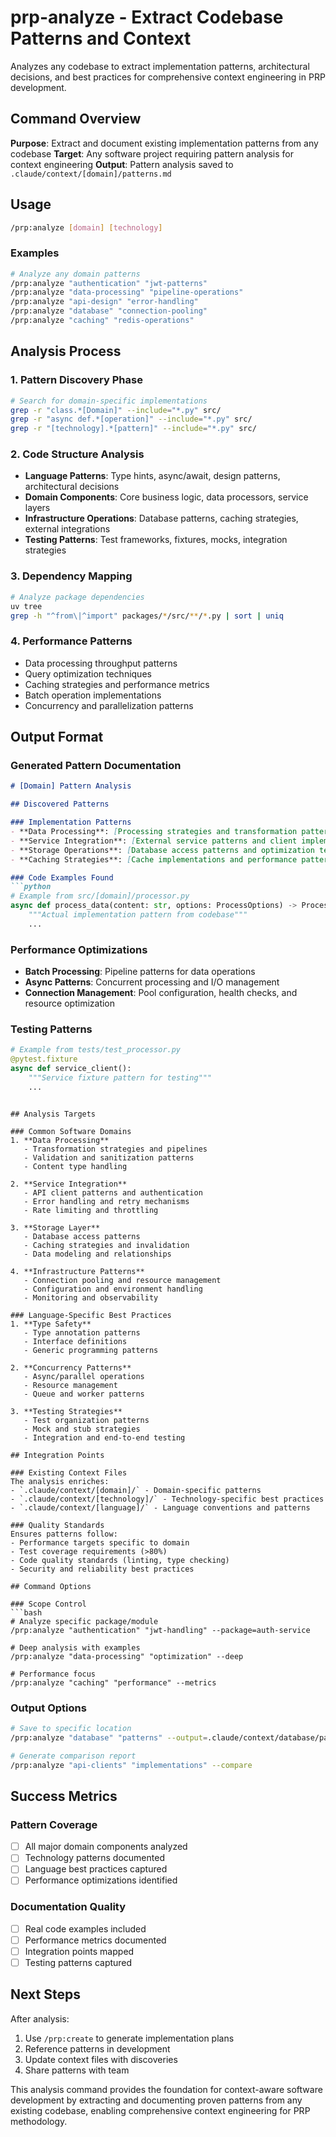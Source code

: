 # prp-analyze - Extract Codebase Patterns and Context

Analyzes any codebase to extract implementation patterns, architectural decisions, and best practices for comprehensive context engineering in PRP development.

## Command Overview

**Purpose**: Extract and document existing implementation patterns from any codebase
**Target**: Any software project requiring pattern analysis for context engineering
**Output**: Pattern analysis saved to `.claude/context/[domain]/patterns.md`

## Usage

```bash
/prp:analyze [domain] [technology]
```

### Examples
```bash
# Analyze any domain patterns
/prp:analyze "authentication" "jwt-patterns"
/prp:analyze "data-processing" "pipeline-operations"
/prp:analyze "api-design" "error-handling"
/prp:analyze "database" "connection-pooling"
/prp:analyze "caching" "redis-operations"
```

## Analysis Process

### 1. Pattern Discovery Phase
```bash
# Search for domain-specific implementations
grep -r "class.*[Domain]" --include="*.py" src/
grep -r "async def.*[operation]" --include="*.py" src/
grep -r "[technology].*[pattern]" --include="*.py" src/
```

### 2. Code Structure Analysis
- **Language Patterns**: Type hints, async/await, design patterns, architectural decisions
- **Domain Components**: Core business logic, data processors, service layers
- **Infrastructure Operations**: Database patterns, caching strategies, external integrations
- **Testing Patterns**: Test frameworks, fixtures, mocks, integration strategies

### 3. Dependency Mapping
```bash
# Analyze package dependencies
uv tree
grep -h "^from\|^import" packages/*/src/**/*.py | sort | uniq
```

### 4. Performance Patterns
- Data processing throughput patterns
- Query optimization techniques
- Caching strategies and performance metrics
- Batch operation implementations
- Concurrency and parallelization patterns

## Output Format

### Generated Pattern Documentation
```markdown
# [Domain] Pattern Analysis

## Discovered Patterns

### Implementation Patterns
- **Data Processing**: [Processing strategies and transformation patterns found]
- **Service Integration**: [External service patterns and client implementations]
- **Storage Operations**: [Database access patterns and optimization techniques]
- **Caching Strategies**: [Cache implementations and performance patterns]

### Code Examples Found
```python
# Example from src/[domain]/processor.py
async def process_data(content: str, options: ProcessOptions) -> ProcessResult:
    """Actual implementation pattern from codebase"""
    ...
```

### Performance Optimizations
- **Batch Processing**: Pipeline patterns for data operations
- **Async Patterns**: Concurrent processing and I/O management
- **Connection Management**: Pool configuration, health checks, and resource optimization

### Testing Patterns
```python
# Example from tests/test_processor.py
@pytest.fixture
async def service_client():
    """Service fixture pattern for testing"""
    ...
```
```

## Analysis Targets

### Common Software Domains
1. **Data Processing**
   - Transformation strategies and pipelines
   - Validation and sanitization patterns
   - Content type handling

2. **Service Integration**
   - API client patterns and authentication
   - Error handling and retry mechanisms
   - Rate limiting and throttling

3. **Storage Layer**
   - Database access patterns
   - Caching strategies and invalidation
   - Data modeling and relationships

4. **Infrastructure Patterns**
   - Connection pooling and resource management
   - Configuration and environment handling
   - Monitoring and observability

### Language-Specific Best Practices
1. **Type Safety**
   - Type annotation patterns
   - Interface definitions
   - Generic programming patterns

2. **Concurrency Patterns**
   - Async/parallel operations
   - Resource management
   - Queue and worker patterns

3. **Testing Strategies**
   - Test organization patterns
   - Mock and stub strategies
   - Integration and end-to-end testing

## Integration Points

### Existing Context Files
The analysis enriches:
- `.claude/context/[domain]/` - Domain-specific patterns
- `.claude/context/[technology]/` - Technology-specific best practices
- `.claude/context/[language]/` - Language conventions and patterns

### Quality Standards
Ensures patterns follow:
- Performance targets specific to domain
- Test coverage requirements (>80%)
- Code quality standards (linting, type checking)
- Security and reliability best practices

## Command Options

### Scope Control
```bash
# Analyze specific package/module
/prp:analyze "authentication" "jwt-handling" --package=auth-service

# Deep analysis with examples
/prp:analyze "data-processing" "optimization" --deep

# Performance focus
/prp:analyze "caching" "performance" --metrics
```

### Output Options
```bash
# Save to specific location
/prp:analyze "database" "patterns" --output=.claude/context/database/patterns.md

# Generate comparison report
/prp:analyze "api-clients" "implementations" --compare
```

## Success Metrics

### Pattern Coverage
- [ ] All major domain components analyzed
- [ ] Technology patterns documented
- [ ] Language best practices captured
- [ ] Performance optimizations identified

### Documentation Quality
- [ ] Real code examples included
- [ ] Performance metrics documented
- [ ] Integration points mapped
- [ ] Testing patterns captured

## Next Steps

After analysis:
1. Use `/prp:create` to generate implementation plans
2. Reference patterns in development
3. Update context files with discoveries
4. Share patterns with team

This analysis command provides the foundation for context-aware software development by extracting and documenting proven patterns from any existing codebase, enabling comprehensive context engineering for PRP methodology.